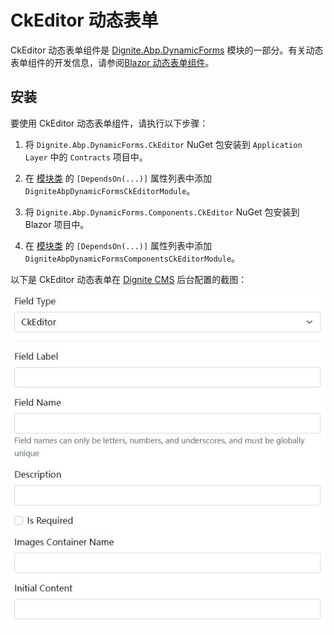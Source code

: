 # CkEditor 动态表单

CkEditor 动态表单组件是 [Dignite.Abp.DynamicForms](Dynamic-Forms.md) 模块的一部分。有关动态表单组件的开发信息，请参阅[Blazor 动态表单组件](Blazor-Dynamic-Form-Components.md)。

## 安装

要使用 CkEditor 动态表单组件，请执行以下步骤：

1. 将 `Dignite.Abp.DynamicForms.CkEditor` NuGet 包安装到 `Application Layer` 中的 `Contracts` 项目中。

2. 在 [模块类](https://docs.abp.io/en/abp/latest/Module-Development-Basics) 的 `[DependsOn(...)]` 属性列表中添加 `DigniteAbpDynamicFormsCkEditorModule`。

3. 将 `Dignite.Abp.DynamicForms.Components.CkEditor` NuGet 包安装到 Blazor 项目中。

4. 在 [模块类](https://docs.abp.io/en/abp/latest/Module-Development-Basics) 的 `[DependsOn(...)]` 属性列表中添加 `DigniteAbpDynamicFormsComponentsCkEditorModule`。

以下是 CkEditor 动态表单在 [Dignite CMS](https://dignite.com/dignite-cms) 后台配置的截图：

![Cms-Dynamic-Forms-CkEditor](images/Cms-Dynamic-Forms-CkEditor.jpg)
